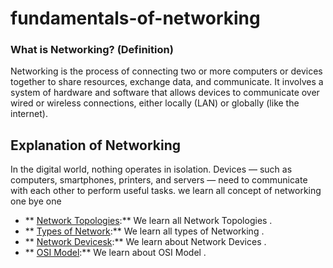 # fundamentals-of-networking

### What is Networking? (Definition)
Networking is the process of connecting two or more computers or devices together to share resources, exchange data, and communicate. It involves a system of hardware and software that allows devices to communicate over wired or wireless connections, either locally (LAN) or globally (like the internet).

## Explanation of Networking
In the digital world, nothing operates in isolation. Devices — such as computers, smartphones, printers, and servers — need to communicate with each other to perform useful tasks.
we learn all concept of networking one bye one 

- ** [Network Topologies](https://github.com/sherazi1214/Network-Topologies/blob/main/README.md):** We learn all Network Topologies .
-  ** [Types of Network](https://github.com/sherazi1214/Types-of-Network/blob/main/README.md):** We learn all types of  Networking  .
-  ** [Network Devicesk](https://github.com/sherazi1214/Network-Devices/blob/main/README.md):** We learn about Network Devices  .
-  ** [OSI Model]():** We learn about OSI Model  .

